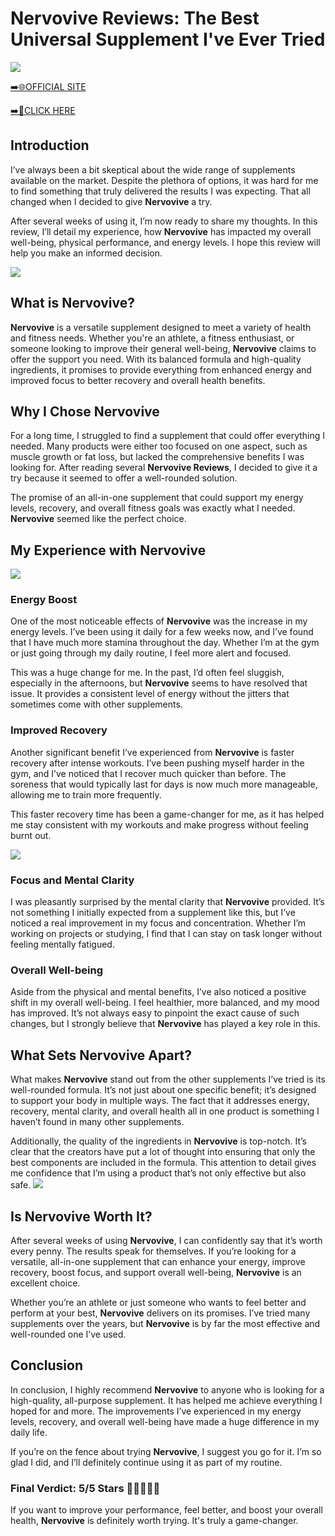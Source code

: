 # Nervovive Reviews: The Best Universal Supplement I've Ever Tried

[![](https://static.vecteezy.com/system/resources/thumbnails/019/896/014/small/buy-now-gradient-button-with-cart-symbol-buy-now-illustration-png.png)](https://edetoop.top/lander/sugarpreland-1/nervovive.html) 

[➡️🌐OFFICIAL SITE](https://edetoop.top/lander/sugarpreland-1/nervovive.html) 

[➡️🔗CLICK HERE](https://edetoop.top/lander/sugarpreland-1/nervovive.html) 


## Introduction

I’ve always been a bit skeptical about the wide range of supplements available on the market. Despite the plethora of options, it was hard for me to find something that truly delivered the results I was expecting. That all changed when I decided to give **Nervovive** a try.

After several weeks of using it, I’m now ready to share my thoughts. In this review, I’ll detail my experience, how **Nervovive** has impacted my overall well-being, physical performance, and energy levels. I hope this review will help you make an informed decision. 

[![](https://wallpapers.com/images/hd/red-order-now-button-udg4jcj4arvn8b0n-2.png)](https://edetoop.top/lander/sugarpreland-1/nervovive.html)  

## What is Nervovive?

**Nervovive** is a versatile supplement designed to meet a variety of health and fitness needs. Whether you're an athlete, a fitness enthusiast, or someone looking to improve their general well-being, **Nervovive** claims to offer the support you need. With its balanced formula and high-quality ingredients, it promises to provide everything from enhanced energy and improved focus to better recovery and overall health benefits.

## Why I Chose Nervovive

For a long time, I struggled to find a supplement that could offer everything I needed. Many products were either too focused on one aspect, such as muscle growth or fat loss, but lacked the comprehensive benefits I was looking for. After reading several **Nervovive Reviews**, I decided to give it a try because it seemed to offer a well-rounded solution.

The promise of an all-in-one supplement that could support my energy levels, recovery, and overall fitness goals was exactly what I needed. **Nervovive** seemed like the perfect choice.

## My Experience with Nervovive

[![](https://static.vecteezy.com/system/resources/thumbnails/019/896/014/small/buy-now-gradient-button-with-cart-symbol-buy-now-illustration-png.png)](https://edetoop.top/lander/sugarpreland-1/nervovive.html)

### Energy Boost

One of the most noticeable effects of **Nervovive** was the increase in my energy levels. I’ve been using it daily for a few weeks now, and I’ve found that I have much more stamina throughout the day. Whether I’m at the gym or just going through my daily routine, I feel more alert and focused.

This was a huge change for me. In the past, I’d often feel sluggish, especially in the afternoons, but **Nervovive** seems to have resolved that issue. It provides a consistent level of energy without the jitters that sometimes come with other supplements.

### Improved Recovery

Another significant benefit I’ve experienced from **Nervovive** is faster recovery after intense workouts. I’ve been pushing myself harder in the gym, and I’ve noticed that I recover much quicker than before. The soreness that would typically last for days is now much more manageable, allowing me to train more frequently.

This faster recovery time has been a game-changer for me, as it has helped me stay consistent with my workouts and make progress without feeling burnt out.

[![](https://wallpapers.com/images/hd/red-order-now-button-udg4jcj4arvn8b0n-2.png)](https://edetoop.top/lander/sugarpreland-1/nervovive.html)  

### Focus and Mental Clarity

I was pleasantly surprised by the mental clarity that **Nervovive** provided. It’s not something I initially expected from a supplement like this, but I’ve noticed a real improvement in my focus and concentration. Whether I’m working on projects or studying, I find that I can stay on task longer without feeling mentally fatigued.

### Overall Well-being

Aside from the physical and mental benefits, I’ve also noticed a positive shift in my overall well-being. I feel healthier, more balanced, and my mood has improved. It’s not always easy to pinpoint the exact cause of such changes, but I strongly believe that **Nervovive** has played a key role in this.

## What Sets Nervovive Apart?

What makes **Nervovive** stand out from the other supplements I’ve tried is its well-rounded formula. It’s not just about one specific benefit; it’s designed to support your body in multiple ways. The fact that it addresses energy, recovery, mental clarity, and overall health all in one product is something I haven’t found in many other supplements.

Additionally, the quality of the ingredients in **Nervovive** is top-notch. It’s clear that the creators have put a lot of thought into ensuring that only the best components are included in the formula. This attention to detail gives me confidence that I’m using a product that’s not only effective but also safe.
[![](https://static.vecteezy.com/system/resources/thumbnails/019/896/014/small/buy-now-gradient-button-with-cart-symbol-buy-now-illustration-png.png)](https://edetoop.top/lander/sugarpreland-1/nervovive.html)
## Is Nervovive Worth It?

After several weeks of using **Nervovive**, I can confidently say that it’s worth every penny. The results speak for themselves. If you’re looking for a versatile, all-in-one supplement that can enhance your energy, improve recovery, boost focus, and support overall well-being, **Nervovive** is an excellent choice.

Whether you’re an athlete or just someone who wants to feel better and perform at your best, **Nervovive** delivers on its promises. I’ve tried many supplements over the years, but **Nervovive** is by far the most effective and well-rounded one I’ve used.

## Conclusion

In conclusion, I highly recommend **Nervovive** to anyone who is looking for a high-quality, all-purpose supplement. It has helped me achieve everything I hoped for and more. The improvements I’ve experienced in my energy levels, recovery, and overall well-being have made a huge difference in my daily life.

If you’re on the fence about trying **Nervovive**, I suggest you go for it. I’m so glad I did, and I’ll definitely continue using it as part of my routine.

### Final Verdict: 5/5 Stars 🌟🌟🌟🌟🌟

If you want to improve your performance, feel better, and boost your overall health, **Nervovive** is definitely worth trying. It's truly a game-changer.
